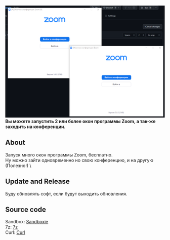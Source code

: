 ![](image/preview.jpg)
**Вы можете запустить 2 или более окон программы Zoom, а так-же заходить на конференции.**
## About
  Запуск много окон программы Zoom, бесплатно.\
  Ну можно зайти одновременно но свою конференцию, и на другую (Полезно!) \

##  Update and Release
  Буду обновлять софт, если будут выходить обновления.

##  Source code 
  Sandbox: [Sandboxie](https://www.softportal.com/software-16837-sandboxie.html) \
  7z: [7z](https://www.7-zip.org/) \
  Curl: [Curl](https://curl.se/download.html) 
